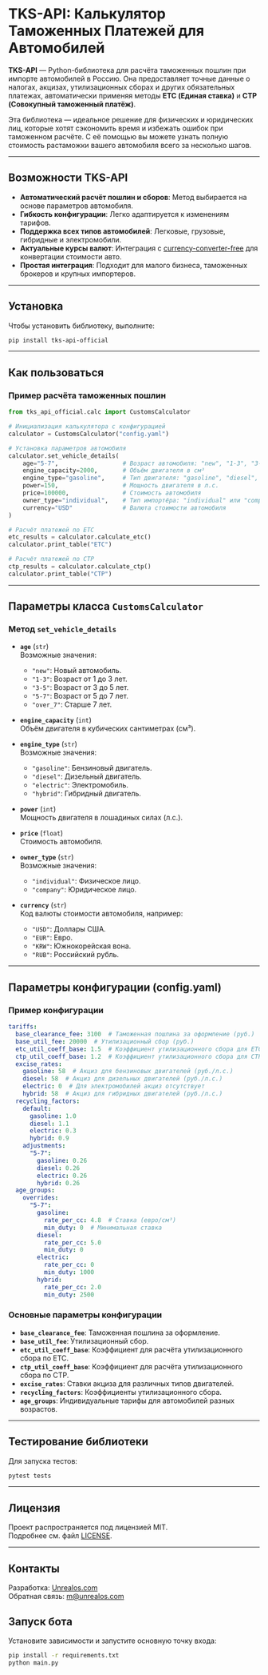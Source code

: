 # TKS-API: Калькулятор Таможенных Платежей для Автомобилей

**TKS-API** — Python-библиотека для расчёта таможенных пошлин при импорте автомобилей в Россию. Она предоставляет точные данные о налогах, акцизах, утилизационных сборах и других обязательных платежах, автоматически применяя методы **ETC (Единая ставка)** и **CTP (Совокупный таможенный платёж)**.

Эта библиотека — идеальное решение для физических и юридических лиц, которые хотят сэкономить время и избежать ошибок при таможенном расчёте. С её помощью вы можете узнать полную стоимость растаможки вашего автомобиля всего за несколько шагов.

---

## Возможности TKS-API

- **Автоматический расчёт пошлин и сборов**: Метод выбирается на основе параметров автомобиля.
- **Гибкость конфигурации**: Легко адаптируется к изменениям тарифов.
- **Поддержка всех типов автомобилей**: Легковые, грузовые, гибридные и электромобили.
- **Актуальные курсы валют**: Интеграция с [currency-converter-free](https://pypi.org/project/currency-converter-free/) для конвертации стоимости авто.
- **Простая интеграция**: Подходит для малого бизнеса, таможенных брокеров и крупных импортеров.

---

## Установка

Чтобы установить библиотеку, выполните:

```bash
pip install tks-api-official
```

---

## Как пользоваться

### Пример расчёта таможенных пошлин

```python
from tks_api_official.calc import CustomsCalculator

# Инициализация калькулятора с конфигурацией
calculator = CustomsCalculator("config.yaml")

# Установка параметров автомобиля
calculator.set_vehicle_details(
    age="5-7",                  # Возраст автомобиля: "new", "1-3", "3-5", "5-7", "over_7"
    engine_capacity=2000,       # Объём двигателя в см³
    engine_type="gasoline",     # Тип двигателя: "gasoline", "diesel", "electric", "hybrid"
    power=150,                  # Мощность двигателя в л.с.
    price=100000,               # Стоимость автомобиля
    owner_type="individual",    # Тип импортёра: "individual" или "company"
    currency="USD"              # Валюта стоимости автомобиля
)

# Расчёт платежей по ETC
etc_results = calculator.calculate_etc()
calculator.print_table("ETC")

# Расчёт платежей по CTP
ctp_results = calculator.calculate_ctp()
calculator.print_table("CTP")
```

---

## Параметры класса `CustomsCalculator`

### Метод `set_vehicle_details`

- **`age`** (`str`)  
  Возможные значения:
  - `"new"`: Новый автомобиль.
  - `"1-3"`: Возраст от 1 до 3 лет.
  - `"3-5"`: Возраст от 3 до 5 лет.
  - `"5-7"`: Возраст от 5 до 7 лет.
  - `"over_7"`: Старше 7 лет.

- **`engine_capacity`** (`int`)  
  Объём двигателя в кубических сантиметрах (см³).

- **`engine_type`** (`str`)  
  Возможные значения:
  - `"gasoline"`: Бензиновый двигатель.
  - `"diesel"`: Дизельный двигатель.
  - `"electric"`: Электромобиль.
  - `"hybrid"`: Гибридный двигатель.

- **`power`** (`int`)  
  Мощность двигателя в лошадиных силах (л.с.).

- **`price`** (`float`)  
  Стоимость автомобиля.

- **`owner_type`** (`str`)  
  Возможные значения:
  - `"individual"`: Физическое лицо.
  - `"company"`: Юридическое лицо.

- **`currency`** (`str`)  
  Код валюты стоимости автомобиля, например:
  - `"USD"`: Доллары США.
  - `"EUR"`: Евро.
  - `"KRW"`: Южнокорейская вона.
  - `"RUB"`: Российский рубль.

---

## Параметры конфигурации (config.yaml)

### Пример конфигурации

```yaml
tariffs:
  base_clearance_fee: 3100  # Таможенная пошлина за оформление (руб.)
  base_util_fee: 20000  # Утилизационный сбор (руб.)
  etc_util_coeff_base: 1.5  # Коэффициент утилизационного сбора для ETC
  ctp_util_coeff_base: 1.2  # Коэффициент утилизационного сбора для CTP
  excise_rates:
    gasoline: 58  # Акциз для бензиновых двигателей (руб./л.с.)
    diesel: 58  # Акциз для дизельных двигателей (руб./л.с.)
    electric: 0  # Для электромобилей акциз отсутствует
    hybrid: 58  # Акциз для гибридных двигателей (руб./л.с.)
  recycling_factors:
    default:
      gasoline: 1.0
      diesel: 1.1
      electric: 0.3
      hybrid: 0.9
    adjustments:
      "5-7":
        gasoline: 0.26
        diesel: 0.26
        electric: 0.26
        hybrid: 0.26
  age_groups:
    overrides:
      "5-7":
        gasoline:
          rate_per_cc: 4.8  # Ставка (евро/см³)
          min_duty: 0  # Минимальная ставка
        diesel:
          rate_per_cc: 5.0
          min_duty: 0
        electric:
          rate_per_cc: 0
          min_duty: 1000
        hybrid:
          rate_per_cc: 2.0
          min_duty: 2500
```

### Основные параметры конфигурации

- **`base_clearance_fee`**: Таможенная пошлина за оформление.
- **`base_util_fee`**: Утилизационный сбор.
- **`etc_util_coeff_base`**: Коэффициент для расчёта утилизационного сбора по ETC.
- **`ctp_util_coeff_base`**: Коэффициент для расчёта утилизационного сбора по CTP.
- **`excise_rates`**: Ставки акциза для различных типов двигателей.
- **`recycling_factors`**: Коэффициенты утилизационного сбора.
- **`age_groups`**: Индивидуальные тарифы для автомобилей разных возрастов.

---

## Тестирование библиотеки

Для запуска тестов:

```bash
pytest tests
```

---

## Лицензия

Проект распространяется под лицензией MIT.  
Подробнее см. файл [LICENSE](LICENSE).

---

## Контакты

Разработка: [Unrealos.com](https://unrealos.com)  
Обратная связь: [m@unrealos.com](mailto:m@unrealos.com)  
## Запуск бота

Установите зависимости и запустите основную точку входа:

```bash
pip install -r requirements.txt
python main.py
```
